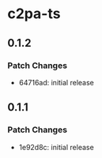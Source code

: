 # c2pa-ts

## 0.1.2

### Patch Changes

-   64716ad: initial release

## 0.1.1

### Patch Changes

-   1e92d8c: initial release

